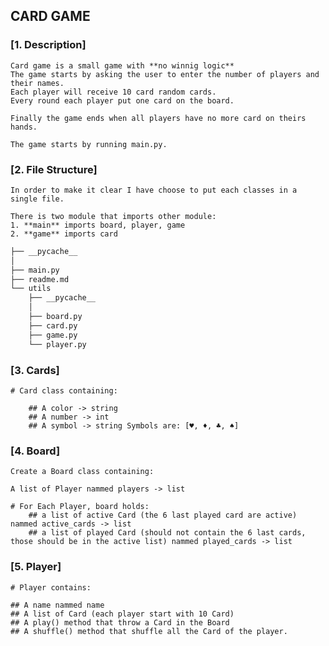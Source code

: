 ## CARD GAME 


### [1. Description]
    Card game is a small game with **no winnig logic**
    The game starts by asking the user to enter the number of players and their names.
    Each player will receive 10 card random cards.
    Every round each player put one card on the board. 

    Finally the game ends when all players have no more card on theirs hands. 

    The game starts by running main.py.
    

### [2. File Structure]

    In order to make it clear I have choose to put each classes in a single file.

    There is two module that imports other module:
    1. **main** imports board, player, game
    2. **game** imports card

    

``` bash
├── __pycache__
│   
├── main.py
├── readme.md
└── utils
    ├── __pycache__
    │  
    ├── board.py
    ├── card.py
    ├── game.py
    └── player.py
```
### [3. Cards]
    # Card class containing:

        ## A color -> string
        ## A number -> int
        ## A symbol -> string Symbols are: [♥, ♦, ♣, ♠]


### [4. Board]
    Create a Board class containing:

    A list of Player nammed players -> list
    
    # For Each Player, board holds:
        ## a list of active Card (the 6 last played card are active) nammed active_cards -> list
        ## a list of played Card (should not contain the 6 last cards, those should be in the active list) nammed played_cards -> list


### [5. Player]
    # Player contains:

    ## A name nammed name
    ## A list of Card (each player start with 10 Card) 
    ## A play() method that throw a Card in the Board
    ## A shuffle() method that shuffle all the Card of the player.
